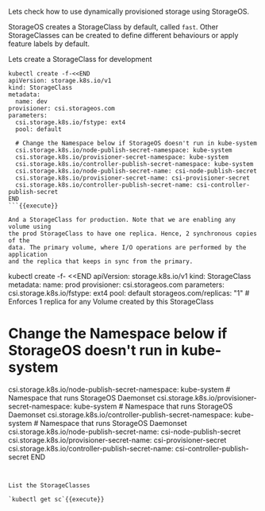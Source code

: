 Lets check how to use dynamically provisioned storage using
StorageOS.

StorageOS creates a StorageClass by default, called `fast`. Other StorageClasses can be
created to define different behaviours or apply feature labels by default.

Lets create a StorageClass for development

```
kubectl create -f-<<END
apiVersion: storage.k8s.io/v1
kind: StorageClass
metadata:
  name: dev
provisioner: csi.storageos.com
parameters:
  csi.storage.k8s.io/fstype: ext4
  pool: default

  # Change the Namespace below if StorageOS doesn't run in kube-system
  csi.storage.k8s.io/node-publish-secret-namespace: kube-system
  csi.storage.k8s.io/provisioner-secret-namespace: kube-system
  csi.storage.k8s.io/controller-publish-secret-namespace: kube-system
  csi.storage.k8s.io/node-publish-secret-name: csi-node-publish-secret
  csi.storage.k8s.io/provisioner-secret-name: csi-provisioner-secret
  csi.storage.k8s.io/controller-publish-secret-name: csi-controller-publish-secret
END
```{{execute}}

And a StorageClass for production. Note that we are enabling any volume using
the prod StorageClass to have one replica. Hence, 2 synchronous copies of the
data. The primary volume, where I/O operations are performed by the application
and the replica that keeps in sync from the primary.

```
kubectl create -f- <<END
apiVersion: storage.k8s.io/v1
kind: StorageClass
metadata:
  name: prod
provisioner: csi.storageos.com
parameters:
  csi.storage.k8s.io/fstype: ext4
  pool: default
  storageos.com/replicas: "1" # Enforces 1 replica for any Volume created by this StorageClass

  # Change the Namespace below if StorageOS doesn't run in kube-system
  csi.storage.k8s.io/node-publish-secret-namespace: kube-system       # Namespace that runs StorageOS Daemonset
  csi.storage.k8s.io/provisioner-secret-namespace: kube-system        # Namespace that runs StorageOS Daemonset
  csi.storage.k8s.io/controller-publish-secret-namespace: kube-system # Namespace that runs StorageOS Daemonset
  csi.storage.k8s.io/node-publish-secret-name: csi-node-publish-secret
  csi.storage.k8s.io/provisioner-secret-name: csi-provisioner-secret
  csi.storage.k8s.io/controller-publish-secret-name: csi-controller-publish-secret
END
```{{execute}}


List the StorageClasses

`kubectl get sc`{{execute}}
